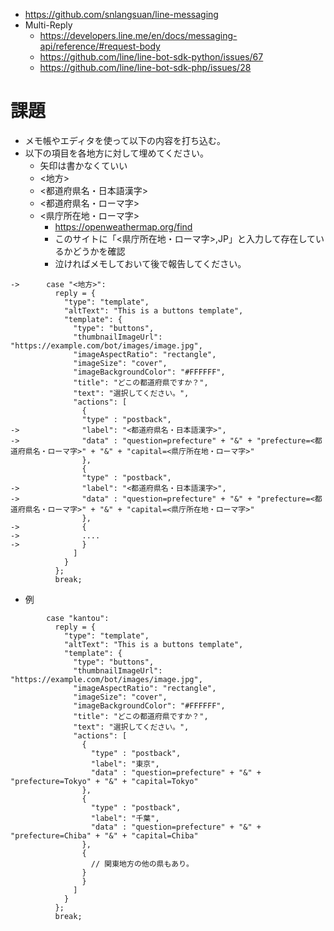 

- https://github.com/snlangsuan/line-messaging
- Multi-Reply
  - https://developers.line.me/en/docs/messaging-api/reference/#request-body
  - https://github.com/line/line-bot-sdk-python/issues/67
  - https://github.com/line/line-bot-sdk-php/issues/28


# 課題
- メモ帳やエディタを使って以下の内容を打ち込む。
- 以下の項目を各地方に対して埋めてください。
  - 矢印は書かなくていい
  - <地方>
  - <都道府県名・日本語漢字>
  - <都道府県名・ローマ字>
  - <県庁所在地・ローマ字>
    - https://openweathermap.org/find
    - このサイトに「<県庁所在地・ローマ字>,JP」と入力して存在しているかどうかを確認
    - 泣ければメモしておいて後で報告してください。

```
->      case "<地方>":
          reply = {
            "type": "template",
            "altText": "This is a buttons template",
            "template": {
              "type": "buttons",
              "thumbnailImageUrl": "https://example.com/bot/images/image.jpg",
              "imageAspectRatio": "rectangle",
              "imageSize": "cover",
              "imageBackgroundColor": "#FFFFFF",
              "title": "どこの都道府県ですか？",
              "text": "選択してください。",
              "actions": [
                {
                "type" : "postback",
->              "label": "<都道府県名・日本語漢字>",
->              "data" : "question=prefecture" + "&" + "prefecture=<都道府県名・ローマ字>" + "&" + "capital=<県庁所在地・ローマ字>"
                },
                {
                "type" : "postback",
->              "label": "<都道府県名・日本語漢字>",
->              "data" : "question=prefecture" + "&" + "prefecture=<都道府県名・ローマ字>" + "&" + "capital=<県庁所在地・ローマ字>"
                },
->              {
->              ....
->              }
              ]
            }
          };
          break;
```


- 例

```
        case "kantou":
          reply = {
            "type": "template",
            "altText": "This is a buttons template",
            "template": {
              "type": "buttons",
              "thumbnailImageUrl": "https://example.com/bot/images/image.jpg",
              "imageAspectRatio": "rectangle",
              "imageSize": "cover",
              "imageBackgroundColor": "#FFFFFF",
              "title": "どこの都道府県ですか？",
              "text": "選択してください。",
              "actions": [
                {
                  "type" : "postback",
                  "label": "東京",
                  "data" : "question=prefecture" + "&" + "prefecture=Tokyo" + "&" + "capital=Tokyo"
                },
                {
                  "type" : "postback",
                  "label": "千葉",
                  "data" : "question=prefecture" + "&" + "prefecture=Chiba" + "&" + "capital=Chiba"
                },
                {
                  // 関東地方の他の県もあり。
                }
                }
              ]
            }
          };
          break;
```
